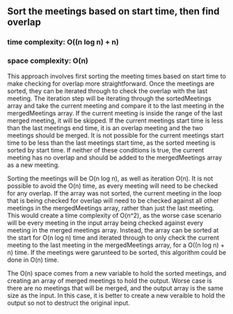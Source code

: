 
## Sort the meetings based on start time, then find overlap
### time complexity: O((n log n) + n)
### space complexity: O(n)

This approach involves first sorting the meeting times based on start time to make checking for overlap more straightforward. Once the meetings are sorted, they can be iterated through to check the overlap with the last meeting. The iteration step will be iterating through the sortedMeetings array and take the current meeting and compare it to the last meeting in the mergedMeetings array. If the current meeting is inside the range of the last merged meeting, it will be skipped. If the current meetings start time is less than the last meetings end time, it is an overlap meeting and the two meetings should be merged. It is not possible for the current meetings start time to be less than the last meetings start time, as the sorted meeting is sorted by start time. If neither of these conditions is true, the current meeting has no overlap and should be added to the mergedMeetings array as a new meeting. 

Sorting the meetings will be O(n log n), as well as iteration O(n). It is not possible to avoid the O(n) time, as every meeting will need to be checked for any overlap. If the array was not sorted, the current meeting in the loop that is being checked for overlap will need to be checked against all other meetings in the mergedMeetings array, rather than just the last meeting. This would create a time complexity of O(n^2), as the worse case scenario will be every meeting in the input array being checked against every meeting in the merged meetings array. Instead, the array can be sorted at the start for O(n log n) time and iterated through to only check the current meeting to the last meeting in the mergedMeetings array, for a O((n log n) + n) time. If the meetings were garunteed to be sorted, this algorithm could be done in O(n) time.

The O(n) space comes from a new variable to hold the sorted meetings, and creating an array of merged meetings to hold the output. Worse case is there are no meetings that will be merged, and the output array is the same size as the input. In this case, it is better to create a new veraible to hold the output so not to destruct the original input.



